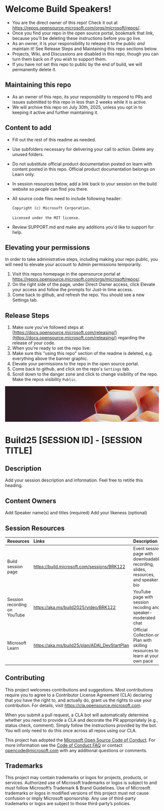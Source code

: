 # Welcome Build Speakers!

- You are the direct owner of this repo!  Check it out at [https://repos.opensource.microsoft.com/orgs/microsoft/repos/<this-repo>](https://repos.opensource.microsoft.com/orgs/microsoft/repos/<this-repo>).
- Once you find your repo in the open source portal, bookmark that link, because you'll be deleting these instructions before you go live.
- As an owner, it is your responsibility to release it to the public _and_ maintain it! See Release Steps and Maintaining this repo sections below.
- Projects, Wiki, and Discussions are disabled in this repo, though you can turn them back on if you wish to support them. 
- If you have not set this repo to public by the end of build, we will permanently delete it.

## Maintaining this repo
- As an owner of this repo, its your responsbility to respond to PRs and issues submitted to this repo in less than 2 weeks while it is active.
- We will archive this repo on July 30th, 2025, unless you opt in to keeping it active and further maintaining it.

## Content to add
- Fill out the rest of this readme as needed.
- Use subfolders necessary for delivering your call to action. Delete any unused folders.
- Do not substitute official product documentation posted on learn with content posted in this repo.  Official product documentation belongs on Learn only.
- In session resources below, add a link back to your session on the build website so people can find you there.
- All source code files need to include following header:
  
    ```
    Copyright (c) Microsoft Corporation. 
    
    Licensed under the MIT license.
    ```
 - Review SUPPORT.md and make any additions you'd like to support for help.
   
## Elevating your permissions
In order to take administrative steps, including making your repo public, you will need to elevate your account to Admin permissions temporarily.
1. Visit this repos homepage in the opensource portal at https://repos.opensource.microsoft.com/orgs/microsoft/repos/<this-repo>.
1. On the right side of the page, under Direct Owner access, click Elevate your access and follow the prompts for Just-in time access.
1. Come back to github, and refresh the repo.  You should see a new Settings tab.

## Release Steps
1. Make sure you've followed steps at [https://docs.opensource.microsoft.com/releasing/](https://docs.opensource.microsoft.com/releasing/) regarding the release of your code.
1. When you're ready to set the repo live:
1. Make sure this "using this repo" section of the readme is deleted, e.g. everything above the banner graphic.
1. Elevate your permissions to the repo in the open source portal.
1. Come back to github, and click on the repo's `Settings` tab.
1. Scroll down to the danger zone and click to change visibility of the repo.  Make the repos visibility `Public`.

<p align="center">
<img src="img/banner.jpg" alt="decorative banner" width="1200"/>
</p>

# Build25 [SESSION ID] - [SESSION TITLE]

## Description

Add your session description and information.  Feel free to retitle this heading.

## Content Owners

Add Speaker name(s) and titles (required)
Add your likeness (optional)

## Session Resources 

| Resources          | Links                             | Description        |
|:-------------------|:----------------------------------|:-------------------|
| Build session page | https://build.microsoft.com/sessions/BRK122 | Event session page with downloadable recording, slides, resources, and speaker bio |
| Session recording on YouTube | https://aka.ms/build2025/video/BRK122 | YouTube page with session recoding and speaker-moderated chat |
|Microsoft Learn|https://aka.ms/build25/plan/ADAI_DevStartPlan|Official Collection or Plan with skilling resources to learn at your own pace|


## Contributing

This project welcomes contributions and suggestions.  Most contributions require you to agree to a
Contributor License Agreement (CLA) declaring that you have the right to, and actually do, grant us
the rights to use your contribution. For details, visit https://cla.opensource.microsoft.com.

When you submit a pull request, a CLA bot will automatically determine whether you need to provide
a CLA and decorate the PR appropriately (e.g., status check, comment). Simply follow the instructions
provided by the bot. You will only need to do this once across all repos using our CLA.

This project has adopted the [Microsoft Open Source Code of Conduct](https://opensource.microsoft.com/codeofconduct/).
For more information see the [Code of Conduct FAQ](https://opensource.microsoft.com/codeofconduct/faq/) or
contact [opencode@microsoft.com](mailto:opencode@microsoft.com) with any additional questions or comments.

## Trademarks 
This project may contain trademarks or logos for projects, products, or services. Authorized use of Microsoft trademarks or logos is subject to and must follow Microsoft’s Trademark & Brand Guidelines. Use of Microsoft trademarks or logos in modified versions of this project must not cause confusion or imply Microsoft sponsorship. Any use of third-party trademarks or logos are subject to those third-party’s policies.

